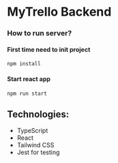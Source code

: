 # MyTrello Backend

### How to run server?

#### First time need to init project

```shell
npm install
```

#### Start react app

```shell
npm run start
```

## Technologies:

- TypeScript
- React
- Tailwind CSS
- Jest for testing
